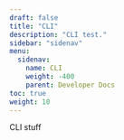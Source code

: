 ```yaml
---
draft: false
title: "CLI"
description: "CLI test."
sidebar: "sidenav"
menu:
  sidenav:
    name: CLI
    weight: -400
    parent: Developer Docs
toc: true
weight: 10
---
```


CLI stuff